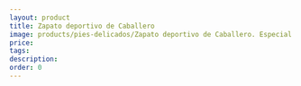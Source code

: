 ```yaml
---
layout: product
title: Zapato deportivo de Caballero
image: products/pies-delicados/Zapato deportivo de Caballero. Especial comodidad
price: 
tags: 
description: 
order: 0
---
```

